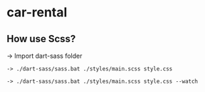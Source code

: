 # car-rental

## How use Scss?
-> Import dart-sass folder 
   
`
-> ./dart-sass/sass.bat ./styles/main.scss style.css
`  

`
-> ./dart-sass/sass.bat ./styles/main.scss style.css --watch
`
